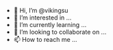 - 👋 Hi, I’m @vikingsu
- 👀 I’m interested in ...
- 🌱 I’m currently learning ...
- 💞️ I’m looking to collaborate on ...
- 📫 How to reach me ...

<!---
vikingsu/vikingsu is a ✨ special ✨ repository because its `README.md` (this file) appears on your GitHub profile.
You can click the Preview link to take a look at your changes.
--->
